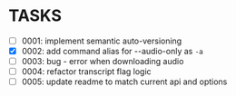 # TASKS

- [ ] 0001: implement semantic auto-versioning
- [x] 0002: add command alias for --audio-only as `-a`
- [ ] 0003: bug - error when downloading audio
- [ ] 0004: refactor transcript flag logic
- [ ] 0005: update readme to match current api and options
